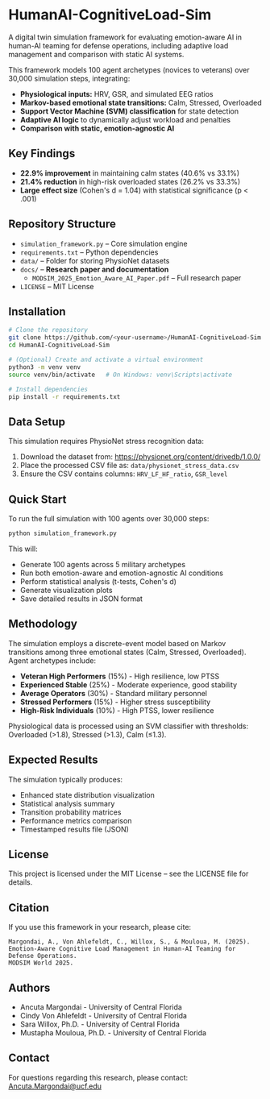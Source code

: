 # HumanAI-CognitiveLoad-Sim

A digital twin simulation framework for evaluating emotion-aware AI in human-AI teaming for defense operations, including adaptive load management and comparison with static AI systems.

This framework models 100 agent archetypes (novices to veterans) over 30,000 simulation steps, integrating:

* **Physiological inputs:** HRV, GSR, and simulated EEG ratios
* **Markov-based emotional state transitions:** Calm, Stressed, Overloaded
* **Support Vector Machine (SVM) classification** for state detection
* **Adaptive AI logic** to dynamically adjust workload and penalties
* **Comparison with static, emotion-agnostic AI**

## Key Findings

* **22.9% improvement** in maintaining calm states (40.6% vs 33.1%)
* **21.4% reduction** in high-risk overloaded states (26.2% vs 33.3%)
* **Large effect size** (Cohen's d = 1.04) with statistical significance (p < .001)

## Repository Structure

* `simulation_framework.py` – Core simulation engine
* `requirements.txt` – Python dependencies
* `data/` – Folder for storing PhysioNet datasets
* `docs/` – **Research paper and documentation**
  * `MODSIM_2025_Emotion_Aware_AI_Paper.pdf` – Full research paper
* `LICENSE` – MIT License

## Installation

```bash
# Clone the repository
git clone https://github.com/<your-username>/HumanAI-CognitiveLoad-Sim.git
cd HumanAI-CognitiveLoad-Sim

# (Optional) Create and activate a virtual environment
python3 -m venv venv
source venv/bin/activate   # On Windows: venv\Scripts\activate

# Install dependencies
pip install -r requirements.txt
```

## Data Setup

This simulation requires PhysioNet stress recognition data:

1. Download the dataset from: https://physionet.org/content/drivedb/1.0.0/
2. Place the processed CSV file as: `data/physionet_stress_data.csv`
3. Ensure the CSV contains columns: `HRV_LF_HF_ratio`, `GSR_level`

## Quick Start

To run the full simulation with 100 agents over 30,000 steps:

```bash
python simulation_framework.py
```

This will:
- Generate 100 agents across 5 military archetypes
- Run both emotion-aware and emotion-agnostic AI conditions
- Perform statistical analysis (t-tests, Cohen's d)
- Generate visualization plots
- Save detailed results in JSON format

## Methodology

The simulation employs a discrete-event model based on Markov transitions among three emotional states (Calm, Stressed, Overloaded). Agent archetypes include:

* **Veteran High Performers** (15%) - High resilience, low PTSS
* **Experienced Stable** (25%) - Moderate experience, good stability
* **Average Operators** (30%) - Standard military personnel
* **Stressed Performers** (15%) - Higher stress susceptibility
* **High-Risk Individuals** (10%) - High PTSS, lower resilience

Physiological data is processed using an SVM classifier with thresholds: Overloaded (>1.8), Stressed (>1.3), Calm (≤1.3).

## Expected Results

The simulation typically produces:
- Enhanced state distribution visualization
- Statistical analysis summary
- Transition probability matrices
- Performance metrics comparison
- Timestamped results file (JSON)

## License

This project is licensed under the MIT License – see the LICENSE file for details.

## Citation

If you use this framework in your research, please cite:

```
Margondai, A., Von Ahlefeldt, C., Willox, S., & Mouloua, M. (2025). 
Emotion-Aware Cognitive Load Management in Human-AI Teaming for Defense Operations. 
MODSIM World 2025.
```

## Authors

* Ancuta Margondai - University of Central Florida
* Cindy Von Ahlefeldt - University of Central Florida  
* Sara Willox, Ph.D. - University of Central Florida
* Mustapha Mouloua, Ph.D. - University of Central Florida

## Contact

For questions regarding this research, please contact: Ancuta.Margondai@ucf.edu

